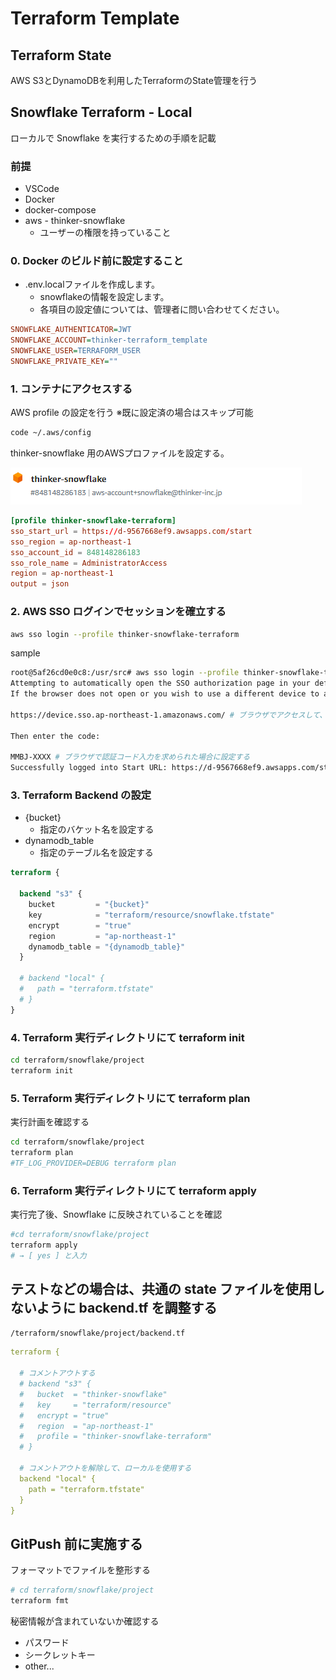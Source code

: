 # Terraform Template

## Terraform State

AWS S3とDynamoDBを利用したTerraformのState管理を行う

## Snowflake Terraform - Local

ローカルで Snowflake を実行するための手順を記載

### 前提

- VSCode
- Docker
- docker-compose
- aws - thinker-snowflake
  - ユーザーの権限を持っていること

### 0. Docker のビルド前に設定すること

- .env.localファイルを作成します。
  - snowflakeの情報を設定します。
  - 各項目の設定値については、管理者に問い合わせてください。

```ini
SNOWFLAKE_AUTHENTICATOR=JWT
SNOWFLAKE_ACCOUNT=thinker-terraform_template
SNOWFLAKE_USER=TERRAFORM_USER
SNOWFLAKE_PRIVATE_KEY=""
```

### 1. コンテナにアクセスする

AWS profile の設定を行う
※既に設定済の場合はスキップ可能

```bash
code ~/.aws/config
```

thinker-snowflake 用のAWSプロファイルを設定する。

![Alt text](./docs/img/image.png)

```conf
[profile thinker-snowflake-terraform]
sso_start_url = https://d-9567668ef9.awsapps.com/start
sso_region = ap-northeast-1
sso_account_id = 848148286183
sso_role_name = AdministratorAccess
region = ap-northeast-1
output = json
```

### 2. AWS SSO ログインでセッションを確立する

```bash
aws sso login --profile thinker-snowflake-terraform
```

sample

```bash
root@5af26cd0e0c8:/usr/src# aws sso login --profile thinker-snowflake-terraform
Attempting to automatically open the SSO authorization page in your default browser.
If the browser does not open or you wish to use a different device to authorize this request, open the following URL:

https://device.sso.ap-northeast-1.amazonaws.com/ # ブラウザでアクセスして、ログインする

Then enter the code:

MMBJ-XXXX # ブラウザで認証コード入力を求められた場合に設定する
Successfully logged into Start URL: https://d-9567668ef9.awsapps.com/start　# ログイン成功
```

### 3. Terraform Backend の設定

- {bucket}
  - 指定のバケット名を設定する
- dynamodb_table
  - 指定のテーブル名を設定する

```terraform
terraform {

  backend "s3" {
    bucket         = "{bucket}"
    key            = "terraform/resource/snowflake.tfstate"
    encrypt        = "true"
    region         = "ap-northeast-1"
    dynamodb_table = "{dynamodb_table}"
  }

  # backend "local" {
  #   path = "terraform.tfstate"
  # }
}

```


### 4. Terraform 実行ディレクトリにて terraform init

```bash
cd terraform/snowflake/project
terraform init
```

### 5. Terraform 実行ディレクトリにて terraform plan

実行計画を確認する

```bash
cd terraform/snowflake/project
terraform plan
#TF_LOG_PROVIDER=DEBUG terraform plan
```

### 6. Terraform 実行ディレクトリにて terraform apply

実行完了後、Snowflake に反映されていることを確認

```bash
#cd terraform/snowflake/project
terraform apply
# → [ yes ] と入力
```

## テストなどの場合は、共通の state ファイルを使用しないように backend.tf を調整する

`/terraform/snowflake/project/backend.tf`

```yml
terraform {

  # コメントアウトする
  # backend "s3" {
  #   bucket  = "thinker-snowflake"
  #   key     = "terraform/resource"
  #   encrypt = "true"
  #   region  = "ap-northeast-1"
  #   profile = "thinker-snowflake-terraform"
  # }

  # コメントアウトを解除して、ローカルを使用する
  backend "local" {
    path = "terraform.tfstate"
  }
}

```

## GitPush 前に実施する

フォーマットでファイルを整形する

```bash
# cd terraform/snowflake/project
terraform fmt
```

秘密情報が含まれていないか確認する

- パスワード
- シークレットキー
- other...
